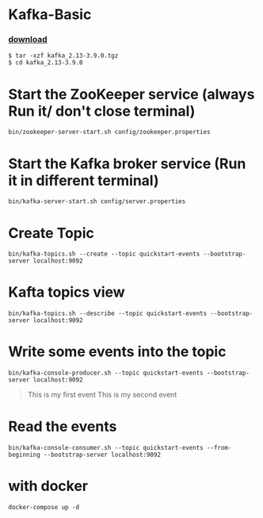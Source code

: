 # Kafka-Basic


### [download](https://dlcdn.apache.org/kafka/3.9.0/kafka_2.13-3.9.0.tgz)
```
$ tar -xzf kafka_2.13-3.9.0.tgz
$ cd kafka_2.13-3.9.0
```

# Start the ZooKeeper service (always Run it/ don't close terminal)
`bin/zookeeper-server-start.sh config/zookeeper.properties`


# Start the Kafka broker service (Run it in different terminal)
`bin/kafka-server-start.sh config/server.properties`


# Create Topic
`bin/kafka-topics.sh --create --topic quickstart-events --bootstrap-server localhost:9092`


# Kafta topics view
`bin/kafka-topics.sh --describe --topic quickstart-events --bootstrap-server localhost:9092`


# Write some events into the topic

`bin/kafka-console-producer.sh --topic quickstart-events --bootstrap-server localhost:9092`

>This is my first event
>This is my second event


# Read the events
`bin/kafka-console-consumer.sh --topic quickstart-events --from-beginning --bootstrap-server localhost:9092`




# with docker
```
docker-compose up -d
```